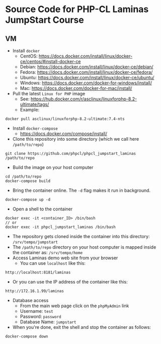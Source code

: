 # Source Code for PHP-CL Laminas JumpStart Course

## VM
* Install `docker`
  * CentOS: https://docs.docker.com/install/linux/docker-ce/centos/#install-docker-ce
  * Debian: https://docs.docker.com/install/linux/docker-ce/debian/
  * Fedora: https://docs.docker.com/install/linux/docker-ce/fedora/
  * Ubuntu: https://docs.docker.com/install/linux/docker-ce/ubuntu/
  * Windows: https://docs.docker.com/docker-for-windows/install/
  * Mac: https://docs.docker.com/docker-for-mac/install/
* Pull the latest `Linux for PHP` image
  * See: https://hub.docker.com/r/asclinux/linuxforphp-8.2-ultimate/tags/
  * Example:
```
docker pull asclinux/linuxforphp-8.2-ultimate:7.4-nts
```
* Install `docker-compose`
  * https://docs.docker.com/compose/install/
* Clone this repository into some directory (which we call here `/path/to/repo`)
```
git clone https://github.com/phpcl/phpcl_jumpstart_laminas /path/to/repo
```
* Build the image on your host computer
```
cd /path/to/repo
docker-compose build
```
* Bring the container online.  The `-d` flag makes it run in background.
```
docker-compose up -d
```
* Open a shell to the container
```
docker exec -it <container_ID> /bin/bash
// or
docker exec -it phpcl_jumpstart_laminas /bin/bash
```
  * The repository gets cloned inside the container into this directory: `/srv/tempo/jumpstart`
  * The `/path/to/repo` directory on your host computer is mapped inside the container as: `/srv/tempo/home`
* Access Laminas demo web site from your browser
  * You can use `localhost` like this:
```
http://localhost:8181/laminas
```
  * Or you can use the IP address of the container like this:
```
http://172.16.1.99/laminas
```
* Database access
  * From the main web page click on the `phpMyAdmin` link
  * Username: `test`
  * Password: `password`
  * Database Name: `jumpstart`
* When you're done, exit the shell and stop the container as follows:
```
docker-compose down
```
